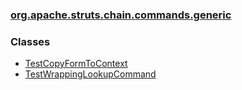 ### [org.apache.struts.chain.commands.generic](package-summary.html.md)

### Classes

-   [TestCopyFormToContext](TestCopyFormToContext.html.md)
-   [TestWrappingLookupCommand](TestWrappingLookupCommand.html.md)

